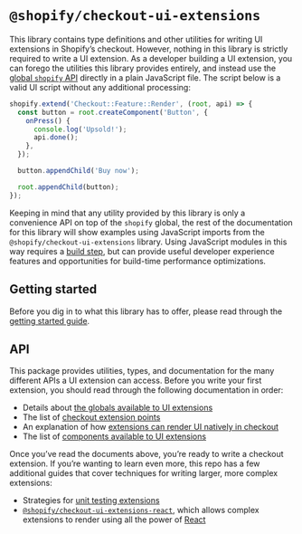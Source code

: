 # `@shopify/checkout-ui-extensions`

This library contains type definitions and other utilities for writing UI extensions in Shopify’s checkout. However, nothing in this library is strictly required to write a UI extension. As a developer building a UI extension, you can forego the utilities this library provides entirely, and instead use the [global `shopify` API](documentation/globals.md) directly in a plain JavaScript file. The script below is a valid UI script without any additional processing:

```js
shopify.extend('Checkout::Feature::Render', (root, api) => {
  const button = root.createComponent('Button', {
    onPress() {
      console.log('Upsold!');
      api.done();
    },
  });

  button.appendChild('Buy now');

  root.appendChild(button);
});
```

Keeping in mind that any utility provided by this library is only a convenience API on top of the `shopify` global, the rest of the documentation for this library will show examples using JavaScript imports from the `@shopify/checkout-ui-extensions` library. Using JavaScript modules in this way requires a [build step](../packages/checkout-extensions-run), but can provide useful developer experience features and opportunities for build-time performance optimizations.

## Getting started

Before you dig in to what this library has to offer, please read through the [getting started guide](https://docs.google.com/document/d/1JqTUEBXWZ2gKC7bfWc0wy7i6zHtHmldd3ef4N3FHoeU/edit#heading=h.1256j7138hx).

## API

This package provides utilities, types, and documentation for the many different APIs a UI extension can access. Before you write your first extension, you should read through the following documentation in order:

- Details about [the globals available to UI extensions](documentation/globals.md)
- The list of [checkout extension points](documentation/extension-points.md)
- An explanation of how [extensions can render UI natively in checkout](documentation/rendering.md)
- The list of [components available to UI extensions](documentation/components.md)

Once you’ve read the documents above, you’re ready to write a checkout extension. If you’re wanting to learn even more, this repo has a few additional guides that cover techniques for writing larger, more complex extensions:

- Strategies for [unit testing extensions](documentation/testing.md)
- [`@shopify/checkout-ui-extensions-react`](../checkout-ui-extensions-react), which allows complex extensions to render using all the power of [React](https://reactjs.org)
